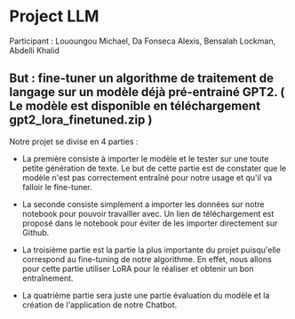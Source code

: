 # Project LLM

Participant : Lououngou Michael, Da Fonseca Alexis, Bensalah Lockman, Abdelli Khalid

## But : fine-tuner un algorithme de traitement de langage sur un modèle déjà pré-entrainé GPT2. ( Le modèle est disponible en téléchargement gpt2_lora_finetuned.zip )

Notre projet se divise en 4 parties :

- La première consiste à importer le modèle et le tester sur une toute petite génération de texte. Le but de cette partie est de constater que le modèle n'est pas correctement entraîné pour notre usage et qu'il va falloir le fine-tuner.

- La seconde consiste simplement a importer les données sur notre notebook pour pouvoir travailler avec. Un lien de téléchargement est proposé dans le notebook pour éviter de les importer directement sur Github.

- La troisième partie est la partie la plus importante du projet puisqu'elle correspond au fine-tuning de notre algorithme. En effet, nous allons pour cette partie utiliser LoRA pour le réaliser et obtenir un bon entraînement.

- La quatrième partie sera juste une partie évaluation du modèle et la création de l'application de notre Chatbot.

